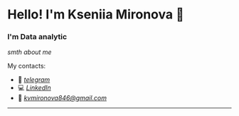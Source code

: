 # Hello! I'm Kseniia Mironova :wave:
### I'm Data analytic
_smth about me_

My contacts:
*	:calling: _[telegram]()_
*	:computer: _[LinkedIn]()_
*	:envelope_with_arrow: _[kvmironova846@gmail.com](https://mail.google.com/mail/u/0/#inbox)_
___

